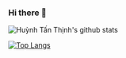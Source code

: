 ### Hi there 👋

![Huỳnh Tấn Thịnh's github stats](https://github-readme-stats.vercel.app/api?username=htthinh1999&show_icons=true&count_private=true)

[![Top Langs](https://github-readme-stats.vercel.app/api/top-langs/?username=htthinh1999&layout=compact&langs_count=20&count_private=true&hide=tsql,hlsl,glsl,shaderlab)](https://github.com/anuraghazra/github-readme-stats)

<!--
**htthinh1999/htthinh1999** is a ✨ _special_ ✨ repository because its `README.md` (this file) appears on your GitHub profile.

Here are some ideas to get you started:

- 🔭 I’m currently working on ...
- 🌱 I’m currently learning ...
- 👯 I’m looking to collaborate on ...
- 🤔 I’m looking for help with ...
- 💬 Ask me about ...
- 📫 How to reach me: ...
- 😄 Pronouns: ...
- ⚡ Fun fact: ...
-->
